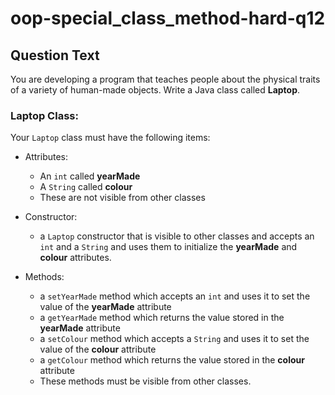 # oop-special_class_method-hard-q12

## Question Text

You are developing a program that teaches people about the physical traits of a variety of human-made objects. Write a 
Java class called **Laptop**.

### Laptop Class:

Your `Laptop` class must have the following items:

- Attributes:
    - An `int` called **yearMade**
    - A `String` called **colour**
    - These are not visible from other classes

- Constructor:
    - a `Laptop` constructor that is visible to other classes and accepts an `int` and a `String` and uses them to initialize
      the **yearMade** and **colour** attributes.

- Methods:
    - a `setYearMade` method which accepts an `int` and uses it to set the value of the **yearMade** attribute
    - a `getYearMade` method which returns the value stored in the **yearMade** attribute
    - a `setColour` method which accepts a `String` and uses it to set the value of the **colour** attribute
    - a `getColour` method which returns the value stored in the **colour** attribute
    - These methods must be visible from other classes.